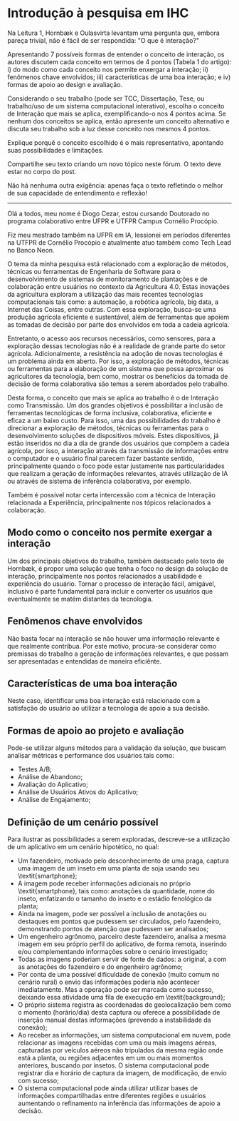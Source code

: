 # Introdução à pesquisa em IHC

Na Leitura 1, Hornbæk e Oulasvirta levantam uma pergunta que, embora pareça trivial, não é fácil de ser respondida: "O que é interação?"

Apresentando 7 possíveis formas de entender o conceito de interação, os autores discutem cada conceito em termos de 4 pontos (Tabela 1 do artigo): i) do modo como cada conceito nos permite enxergar a interação; ii) fenômenos chave envolvidos; iii) características de uma boa interação; e iv) formas de apoio ao design e avaliação.

Considerando o seu trabalho (pode ser TCC, Dissertação, Tese, ou trabalho/uso de um sistema computacional interativo), escolha o conceito de Interação que mais se aplica, exemplificando-o nos 4 pontos acima. Se nenhum dos conceitos se aplica, então apresente um conceito alternativo e discuta seu trabalho sob a luz desse conceito nos mesmos 4 pontos.

Explique porquê o conceito escolhido é o mais representativo, apontando suas possibilidades e limitações.

Compartilhe seu texto criando um novo tópico neste fórum. O texto deve estar no corpo do post.

Não há nenhuma outra exigência: apenas faça o texto refletindo o melhor de sua capacidade de entendimento e reflexão!

---

Olá a todos, meu nome é Diogo Cezar, estou cursando Doutorado no programa colaborativo entre UFPR e UTFPR Campus Cornélio Procópio.

Fiz meu mestrado também na UFPR em IA, lessionei em períodos diferentes na UTFPR de Cornélio Procópio e atualmente atuo também como Tech Lead no Banco Neon.

O tema da minha pesquisa está relacionado com a exploração de métodos, técnicas ou ferramentas de Engenharia de Software para o desenvolvimento de sistemas de monitoramento de plantações e de colaboração entre usuários no contexto da Agricultura 4.0. Estas inovações da agricultura exploram a utilização das mais recentes tecnologias computacionais tais como: a automação, a robótica agrícola, big data, a Internet das Coisas, entre outras. Com essa exploração, busca-se uma produção agrícola eficiente e sustentável, além de ferramentas que apoiem as tomadas de decisão por parte dos envolvidos em toda a cadeia agrícola.

Entretanto, o acesso aos recursos necessários, como sensores, para a exploração dessas tecnologias não é a realidade de grande parte do setor agrícola. Adicionalmente, a resistência na adoção de novas tecnologias é um problema ainda em aberto. Por isso, a exploração de métodos, técnicas ou ferramentas para a elaboração de um sistema que possa aproximar os agricultores da tecnologia, bem como, mostrar os benefícios da tomada de decisão de forma colaborativa são temas a serem abordados pelo trabalho.

Desta forma, o conceito que mais se aplica ao trabalho é o de Interação como Transmissão. Um dos grandes objetivos é possibilitar a inclusão de ferramentas tecnológicas de forma inclusiva, colaborativa, eficiente e eficaz a um baixo custo. Para isso, uma das possibilidades do trabalho é direcionar a exploração de métodos, técnicas ou ferramentas para o desenvolvimento soluções de dispositivos móveis. Estes dispositivos, já estão inseridos no dia a dia de grande dos usuários que compõem a cadeia agrícola, por isso, a interação através da transmissão de informações entre o computador e o usuário final parecem fazer bastante sentido, principalmente quando o foco pode estar justamente nas particularidades que realizam a geração de informações relevantes, através utilização de IA ou através de sistema de inferência colaborativa, por exemplo.

Também é possível notar certa intercessão com a técnica de Interação relacionada a Experiência, principalmente nos tópicos relacionados a colaboração.

## Modo como o conceito nos permite exergar a interação

Um dos principais objetivos do trabalho, também destacado pelo texto de Hornbæk, é propor uma solução que tenha o foco no design da solução de interação, principalmente nos pontos relacionados a usabilidade e experiência do usuário. Tornar o processo de interação fácil, amigável, inclusivo é parte fundamental para incluir e converter os usuários que eventualmente se matém distantes da tecnologia.

## Fenômenos chave envolvidos

Não basta focar na interação se não houver uma informação relevante e que realmente contribua. Por este motivo, procura-se considerar como premissas do trabalho a geração de informações relevantes, e que possam ser apresentadas e entendidas de maneira eficiênte.

## Características de uma boa interação

Neste caso, identificar uma boa interação está relacionado com a satisfação do usuário ao utilizar a tecnologia de apoio a sua decisão.

## Formas de apoio ao projeto e avaliação

Pode-se utilizar alguns métodos para a validação da solução, que buscam analisar métricas e performance dos usuários tais como:

- Testes A/B;
- Análise de Abandono;
- Avaliação do Aplicativo;
- Análise de Usuários Ativos do Aplicativo;
- Análise de Engajamento;

## Definição de um cenário possível

Para ilustrar as possibilidades a serem exploradas, descreve-se a utilização de um aplicativo em um cenário hipotético, no qual:

- Um fazendeiro, motivado pelo desconhecimento de uma praga, captura uma imagem de um inseto em uma planta de soja usando seu \textit{smartphone};
- A imagem pode receber informações adicionais no próprio \textit{smartphone}, tais como: anotações da quantidade, nome do inseto, enfatizando o tamanho do inseto e o estádio fenológico da planta;
- Ainda na imagem, pode ser possível a inclusão de anotações ou destaques em pontos que pudessem ser circulados, pelo fazendeiro, demonstrando pontos de atenção que pudessem ser analisados;
- Um engenheiro agrônomo, parceiro deste fazendeiro, analisa a mesma imagem em seu próprio perfil do aplicativo, de forma remota, inserindo e/ou complementando informações sobre o cenário investigado;
- Todas as imagens poderiam servir de fonte de dados: a original, a com as anotações do fazendeiro e do engenheiro agrônomo;
- Por conta de uma possível dificuldade de conexão (muito comum no cenário rural) o envio das informações poderia não acontecer imediatamente. Mas a operação pode ser marcada como sucesso, deixando essa atividade uma fila de execução em \textit{background};
- O próprio sistema registra as coordenadas de geolocalização bem como o momento (horário/dia) desta captura ou oferece a possibilidade de inserção manual destas informações (prevendo a instabilidade da conexão);
- Ao receber as informações, um sistema computacional em nuvem, pode relacionar as imagens recebidas com uma ou mais imagens aéreas, capturadas por veículos aéreos não tripulados da mesma região onde está a planta, ou regiões adjacentes em um ou mais momentos anteriores, buscando por insetos. O sistema computacional pode registrar dia e horário de captura da imagem, de modificação, de envio com sucesso;
- O sistema computacional pode ainda utilizar utilizar bases de informações compartilhadas entre diferentes regiões e usuários aumentando o refinamento na inferência das informações de apoio a decisão.
